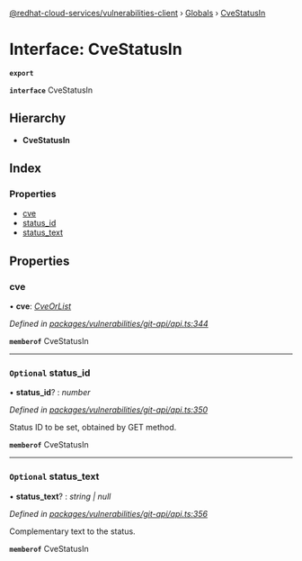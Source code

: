 [@redhat-cloud-services/vulnerabilities-client](../README.md) › [Globals](../globals.md) › [CveStatusIn](cvestatusin.md)

# Interface: CveStatusIn

**`export`** 

**`interface`** CveStatusIn

## Hierarchy

* **CveStatusIn**

## Index

### Properties

* [cve](cvestatusin.md#cve)
* [status_id](cvestatusin.md#optional-status_id)
* [status_text](cvestatusin.md#optional-status_text)

## Properties

###  cve

• **cve**: *[CveOrList](cveorlist.md)*

*Defined in [packages/vulnerabilities/git-api/api.ts:344](https://github.com/Hyperkid123/javascript-clients/blob/master/packages/vulnerabilities/git-api/api.ts#L344)*

**`memberof`** CveStatusIn

___

### `Optional` status_id

• **status_id**? : *number*

*Defined in [packages/vulnerabilities/git-api/api.ts:350](https://github.com/Hyperkid123/javascript-clients/blob/master/packages/vulnerabilities/git-api/api.ts#L350)*

Status ID to be set, obtained by GET method.

**`memberof`** CveStatusIn

___

### `Optional` status_text

• **status_text**? : *string | null*

*Defined in [packages/vulnerabilities/git-api/api.ts:356](https://github.com/Hyperkid123/javascript-clients/blob/master/packages/vulnerabilities/git-api/api.ts#L356)*

Complementary text to the status.

**`memberof`** CveStatusIn
